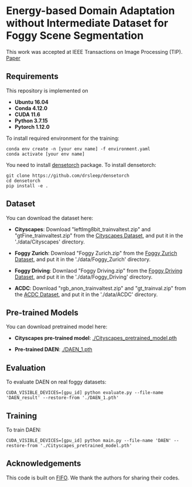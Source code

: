# Energy-based Domain Adaptation without Intermediate Dataset for Foggy Scene Segmentation
This work was accepted at IEEE Transactions on Image Processing (TIP). [Paper](https://ieeexplore.ieee.org/abstract/document/10735117)
## Requirements
This repository is implemented on
+ **Ubuntu 16.04**
+ **Conda 4.12.0**
+ **CUDA 11.6**
+ **Python 3.7.15**
+ **Pytorch 1.12.0**



To install required environment for the training:
```
conda env create -n [your env name] -f environment.yaml
conda activate [your env name]
```

You need to install [densetorch](https://github.com/drsleep/densetorch) package. 
To install densetorch:
```
git clone https://github.com/drsleep/densetorch
cd densetorch
pip install -e .
```


## Dataset
You can download the dataset here:

+ **Cityscapes**: Download "leftImg8bit_trainvaltest.zip" and "gtFine_trainvaltest.zip" from the [Cityscapes Dataset](https://www.cityscapes-dataset.com/), and put it in the './data/Cityscapes' directory.

+ **Foggy Zurich**: Download "Foggy Zurich.zip" from the [Foggy Zurich Dataset](https://people.ee.ethz.ch/~csakarid/Model_adaptation_SFSU_dense/), and put it in the './data/Foggy_Zurich' directory.

+ **Foggy Driving**: Downlaod "Foggy Driving.zip" from the [Foggy Driving Dataset](https://people.ee.ethz.ch/~csakarid/SFSU_synthetic/), and put it in the './data/Foggy_Driving' directory.

+ **ACDC**: Download "rgb_anon_trainvaltest.zip" and "gt_trainval.zip" from the [ACDC Dataset](https://acdc.vision.ee.ethz.ch/), and put it in the './data/ACDC' directory.


## Pre-trained Models

You can download pretrained model here:

+ **Cityscapes pre-trained model**: [./Cityscapes_pretrained_model.pth](https://drive.google.com/file/d/1SHUwqKAqcez6HFb93f-VSBy1R4b6keqb/view?usp=drive_link)

+ **Pre-trained DAEN**: [./DAEN_1.pth](https://drive.google.com/file/d/1pE2010C-chzOVcFgRbpLK_AZ-3QWQv_W/view?usp=sharing)


## Evaluation
To evaluate DAEN on real foggy datasets:

```
CUDA_VISIBLE_DEVICES=[gpu_id] python evaluate.py --file-name 'DAEN_result' --restore-from './DAEN_1.pth'
```

## Training 
To train DAEN:
```
CUDA_VISIBLE_DEVICES=[gpu_id] python main.py --file-name 'DAEN' --restore-from './Cityscapes_pretrained_model.pth'
```


## Acknowledgements
This code is built on [FIFO](https://github.com/sohyun-l/fifo). We thank the authors for sharing their codes.

